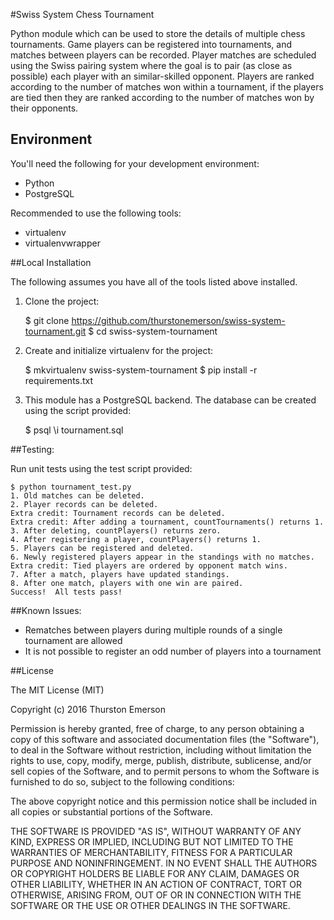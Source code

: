 #Swiss System Chess Tournament

Python module which can be used to store the details of multiple chess tournaments. Game players can be registered into tournaments, and matches between players can be recorded. Player matches are scheduled using the Swiss pairing system where the goal is to pair (as close as possible) each player with an similar-skilled opponent. Players are ranked according to the number of matches won within a tournament,
if the players are tied then they are ranked according to the number of matches won by their opponents. 


## Environment

You'll need the following for your development environment:

- Python
- PostgreSQL

Recommended to use the following tools:

- virtualenv
- virtualenvwrapper

##Local Installation

The following assumes you have all of the tools listed above installed.

1. Clone the project:

	$ git clone https://github.com/thurstonemerson/swiss-system-tournament.git
	$ cd swiss-system-tournament

1. Create and initialize virtualenv for the project:

	$ mkvirtualenv swiss-system-tournament
	$ pip install -r requirements.txt


1. This module has a PostgreSQL backend. The database can be created using the script provided:

	$ psql
	\i tournament.sql
	
	
##Testing:

Run unit tests using the test script provided:

	$ python tournament_test.py
	1. Old matches can be deleted.
	2. Player records can be deleted.
	Extra credit: Tournament records can be deleted.
	Extra credit: After adding a tournament, countTournaments() returns 1.
	3. After deleting, countPlayers() returns zero.
	4. After registering a player, countPlayers() returns 1.
	5. Players can be registered and deleted.
	6. Newly registered players appear in the standings with no matches.
	Extra credit: Tied players are ordered by opponent match wins.
	7. After a match, players have updated standings.
	8. After one match, players with one win are paired.
	Success!  All tests pass!

##Known Issues:

- Rematches between players during multiple rounds of a single tournament are allowed
- It is not possible to register an odd number of players into a tournament

##License

The MIT License (MIT)

Copyright (c) 2016 Thurston Emerson

Permission is hereby granted, free of charge, to any person obtaining a copy of this software and associated documentation files (the "Software"), to deal in the Software without restriction, including without limitation the rights to use, copy, modify, merge, publish, distribute, sublicense, and/or sell copies of the Software, and to permit persons to whom the Software is furnished to do so, subject to the following conditions:

The above copyright notice and this permission notice shall be included in all copies or substantial portions of the Software.

THE SOFTWARE IS PROVIDED "AS IS", WITHOUT WARRANTY OF ANY KIND, EXPRESS OR IMPLIED, INCLUDING BUT NOT LIMITED TO THE WARRANTIES OF MERCHANTABILITY, FITNESS FOR A PARTICULAR PURPOSE AND NONINFRINGEMENT. IN NO EVENT SHALL THE AUTHORS OR COPYRIGHT HOLDERS BE LIABLE FOR ANY CLAIM, DAMAGES OR OTHER LIABILITY, WHETHER IN AN ACTION OF CONTRACT, TORT OR OTHERWISE, ARISING FROM, OUT OF OR IN CONNECTION WITH THE SOFTWARE OR THE USE OR OTHER DEALINGS IN THE SOFTWARE.
